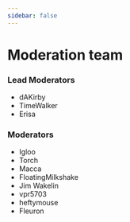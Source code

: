 ```yaml
---
sidebar: false
---
```


# Moderation team

### Lead Moderators
* dAKirby
* TimeWalker
* Erisa

### Moderators
* Igloo
* Torch
* Macca
* FloatingMilkshake
* Jim Wakelin
* vpr5703
* heftymouse
* Fleuron
